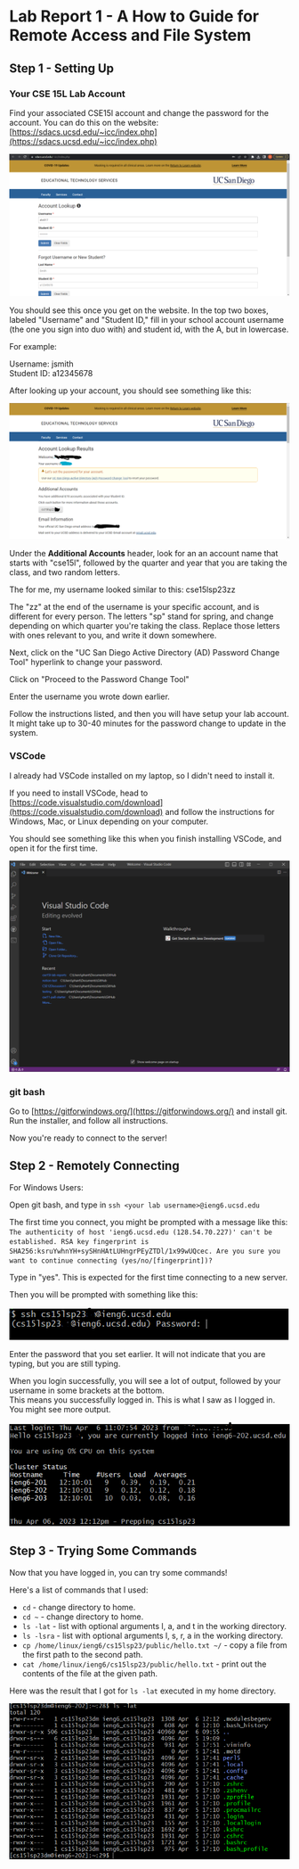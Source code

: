 # Lab Report 1 - A How to Guide for Remote Access and File System

## Step 1 - Setting Up

### Your CSE 15L Lab Account
Find your associated CSE15l account and change the password for the account. You can do this on the website:  
[https://sdacs.ucsd.edu/~icc/index.php](https://sdacs.ucsd.edu/~icc/index.php)

![photo 1](../assets/lab1/1.png)

You should see this once you get on the website. In the top two boxes, labeled "Username" and "Student ID," fill in your school account username (the one you sign into duo with) and student id, with the A, but in lowercase.   

For example: 

Username: jsmith  
Student ID: a12345678

After looking up your account, you should see something like this:

![photo 2](../assets/lab1/2.png)  

Under the **Additional Accounts** header, look for an an account name that starts with "cse15l", followed by the quarter and year that you are taking the class, and two random letters.

The for me, my username looked similar to this: 
cse15lsp23zz 

The "zz" at the end of the username is your specific account, and is different for every person. The letters "sp" stand for spring, and change depending on which quarter you're taking the class. Replace those letters with ones relevant to you, and write it down somewhere.

Next, click on the "UC San Diego Active Directory (AD) Password Change Tool" hyperlink to change your password.

Click on "Proceed to the Password Change Tool"

Enter the username you wrote down earlier.

Follow the instructions listed, and then you will have setup your lab account. It might take up to 30-40 minutes for the password change to update in the system.

### VSCode

I already had VSCode installed on my laptop, so I didn't need to install it. 

If you need to install VSCode, head to [https://code.visualstudio.com/download](https://code.visualstudio.com/download) and follow the instructions for Windows, Mac, or Linux depending on your computer.  

You should see something like this when you finish installing VSCode, and open it for the first time.

![photo 3](../assets/lab1/3.png)

### git bash

Go to [https://gitforwindows.org/](https://gitforwindows.org/) and install git. Run the installer, and follow all instructions.

Now you're ready to connect to the server!

## Step 2 - Remotely Connecting

For Windows Users:

Open git bash, and type in
`ssh <your lab username>@ieng6.ucsd.edu`

The first time you connect, you might be prompted with a message like this:  
`The authenticity of host 'ieng6.ucsd.edu (128.54.70.227)' can't be established.
RSA key fingerprint is SHA256:ksruYwhnYH+sySHnHAtLUHngrPEyZTDl/1x99wUQcec.
Are you sure you want to continue connecting (yes/no/[fingerprint])? `  

Type in "yes". This is expected for the first time connecting to a new server.

Then you will be prompted with something like this:

![photo 4](../assets/lab1/4.png)

Enter the password that you set earlier. It will not indicate that you are typing, but you are still typing.

When you login successfully, you will see a lot of output, followed by your username in some brackets at the bottom.  
This means you successfully logged in. This is what I saw as I logged in. You might see more output.

![photo 5](../assets/lab1/5.png)

## Step 3 - Trying Some Commands

Now that you have logged in, you can try some commands!

Here's a list of commands that I used:

 - `cd` - change directory to home.
 - `cd ~` - change directory to home.
 - `ls -lat` - list with optional arguments l, a, and t in the working directory.
 - `ls -lsra` - list with optional arguments l, s, r, a in the working directory.
 - `cp /home/linux/ieng6/cs15lsp23/public/hello.txt ~/` - copy a file from the first path to the second path.
 - `cat /home/linux/ieng6/cs15lsp23/public/hello.txt` - print out the contents of the file at the given path.

 Here was the result that I got for `ls -lat` executed in my home directory.

 ![photo 6](../assets/lab1/6.png)




